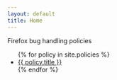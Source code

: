 ```yaml
---
layout: default
title: Home
---
```

<p>Firefox bug handling policies</p>

<ul class="policies">
    {% for policy in site.policies %}
    <li><a href="{{ policy.url }}" title="{{ policy.title }}">{{ policy.title }}</a></li>
    {% endfor %}
</ul>
